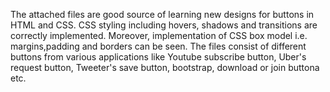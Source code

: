 The attached files are good source of learning new designs for buttons in HTML and CSS.
CSS styling including hovers, shadows and transitions are correctly implemented. Moreover, implementation of CSS box model i.e. margins,padding and borders can be seen.
The files consist of different buttons from various applications like Youtube subscribe button, Uber's request button, Tweeter's save button, bootstrap, download or join buttona etc.
